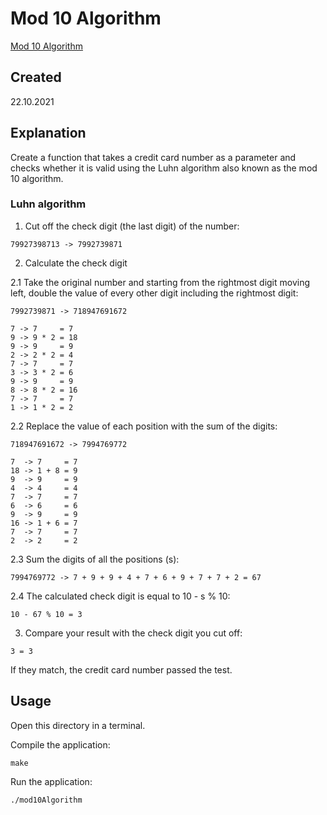 # Mod 10 Algorithm
[Mod 10 Algorithm](https://edabit.com/challenge/dcPJS9rwjfvtXyM2d)

## Created
22.10.2021

## Explanation
Create a function that takes a credit card number as a parameter and checks whether it is valid using the Luhn algorithm also known as the mod 10 algorithm.

### Luhn algorithm
1. Cut off the check digit (the last digit) of the number:

```
79927398713 -> 7992739871
```

2. Calculate the check digit

2.1 Take the original number and starting from the rightmost digit moving left, double the value of every other digit including the rightmost digit:

```
7992739871 -> 718947691672

7 -> 7     = 7
9 -> 9 * 2 = 18
9 -> 9     = 9
2 -> 2 * 2 = 4
7 -> 7     = 7
3 -> 3 * 2 = 6
9 -> 9     = 9
8 -> 8 * 2 = 16
7 -> 7     = 7
1 -> 1 * 2 = 2
```

2.2 Replace the value of each position with the sum of the digits:

```
718947691672 -> 7994769772

7  -> 7     = 7
18 -> 1 + 8 = 9
9  -> 9     = 9
4  -> 4     = 4
7  -> 7     = 7
6  -> 6     = 6
9  -> 9     = 9
16 -> 1 + 6 = 7
7  -> 7     = 7
2  -> 2     = 2
```

2.3 Sum the digits of all the positions (s):

```
7994769772 -> 7 + 9 + 9 + 4 + 7 + 6 + 9 + 7 + 7 + 2 = 67
```

2.4 The calculated check digit is equal to 10 - s % 10:

```
10 - 67 % 10 = 3
```

3. Compare your result with the check digit you cut off:

```
3 = 3
```

If they match, the credit card number passed the test.

## Usage
Open this directory in a terminal.

Compile the application:

```shell
make
```

Run the application:

```shell
./mod10Algorithm
```
